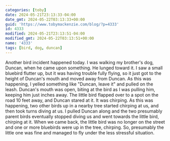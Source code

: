 ```yaml
---
categories: [toby]
date: 2024-05-21T23:13:33-04:00
date_gmt: 2024-05-22T03:13:33+00:00
guid: 'https://www.tobymackenzie.com/blog/?p=4333'
id: 4333
modified: 2024-05-21T23:13:51-04:00
modified_gmt: 2024-05-22T03:13:51+00:00
name: '4333'
tags: [bird, dog, duncan]
---
```


Another bird incident happened today.  I was walking my brother's dog, Duncan, when he came upon something.  He lunged toward it.  I saw a small bluebird flutter up, but it was having trouble fully flying, so it just got to the height of Duncan's mouth and moved away from Duncan.  As this was happening, I yelled something like "Duncan, leave it" and pulled on the leash.  Duncan's mouth was open, biting at the bird as I was pulling him, keeping him just inches away.  The little bird flapped over to a spot on the road 10 feet away, and Duncan stared at it.  It was chirping.  As this was happening, two other birds up in a nearby tree started chirping at us, and then took turns diving at us.  I pulled Duncan along and the two presumably parent birds eventually stopped diving us and went towards the little bird, chirping at it.  When we came back, the little bird was no longer on the street and one or more bluebirds were up in the tree, chirping.  So, presumably the little one was fine and managed to fly under the less stressful situation.
